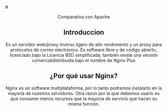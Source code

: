 #<center>Comparativa con Apache<center>
  
## Introduccion
Es un servidor web/proxy inverso ligero de alto rendimiento y un proxy para protocolos de correo electrónico. Es software libre y de código abierto, licenciado bajo la Licencia BSD simplificada; también existe una versión comercialdistribuida bajo el nombre de Nginx Plus


## ¿Por qué usar Nginx?

Nginx es un software multiplataforma, por lo tanto podremos instalarlo en la mayoría de nuestros servidores. Otra razon por la que debemos usarlo es que consume menos recursos que la mayoría de servicio que hacen su misma función.



 

